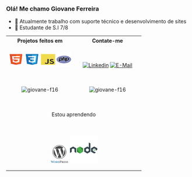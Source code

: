 ### Olá! Me chamo Giovane Ferreira
- 🔭 Atualmente trabalho com suporte técnico e desenvolvimento de sites
- 🎒 Estudante de S.I 7/8
<tr>
  <table width="100%">
  <tr>
  <th>Projetos feitos em</th>
  <th>Contate-me</th>
  </tr>
  <tr>
  <td width="50%">

 <p align = "center">
  <img align="center" alt="Gio-HTML" height="30" width="40" src="https://raw.githubusercontent.com/devicons/devicon/master/icons/html5/html5-original.svg">
  <img align="center" alt="Gio-CSS" height="30" width="40" src="https://raw.githubusercontent.com/devicons/devicon/master/icons/css3/css3-original.svg">
  <img align="center" alt="Gio-JS" height="30" width="40" src="https://raw.githubusercontent.com/devicons/devicon/master/icons/javascript/javascript-original.svg">
  <img align="center" alt="Gio-PHP" height="40" width="40"
       src="https://raw.githubusercontent.com/github/explore/ccc16358ac4530c6a69b1b80c7223cd2744dea83/topics/php/php.png">
 </p>

  </td>
  <td width="50%">

<br><p align="center">
[![Linkedin](https://img.shields.io/badge/-LinkedIn-%230077B5?style=for-the-badge&logo=linkedin&logoColor=white)](https://www.linkedin.com/in/giovane-f16/)
[![E-Mail](https://img.shields.io/badge/Microsoft_Outlook-0078D4?style=for-the-badge&logo=microsoft-outlook&logoColor=white)](mailto:giovane_16silva@hotmail.com)

</p>
  </td>
  <tr>
  <td width = "50%">
  <br>
  <p align = "center"><img src="https://github-readme-stats.vercel.app/api/top-langs/?username=giovane-f16&layout=compact&langs_count=7&theme=radical" alt="giovane-f16" /></p>
  </td>
  <td width = "50%">
  <br>
  <p align = "center"><img src="https://github-readme-stats.vercel.app/api?username=giovane-f16&show_icons=true&theme=radical&include_all_commits=true&count_private=true" alt="giovane-f16" /></p>
  </td>
  <tr>
  <td colspan = 2><br><p align = "center"> Estou aprendendo </p></td>
  <tr>
  <td colspan=2 width ="50%">
  <br>
  <p align="center">
  <img src="https://raw.githubusercontent.com/devicons/devicon/master/icons/wordpress/wordpress-original.svg" alt="wordpress" width="50" height="50"/>
  <img src="https://github.com/giovane-f16/giovane-f16/blob/main/icons/nodejs.png" alt="nodejs" width="75" height="75"/>
  </p>
  </table>

[//]: <> (The `&nbsp;` is to have Aphelion take up more space)

  
